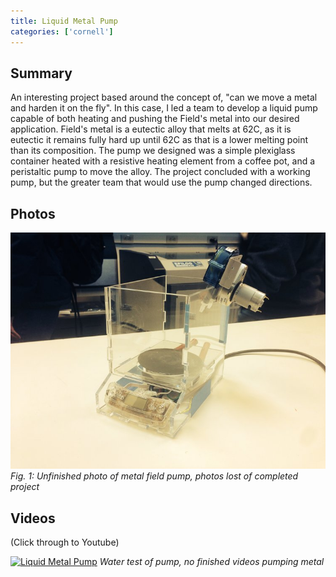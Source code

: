 ```yaml
---
title: Liquid Metal Pump
categories: ['cornell']
---
```


## Summary
An interesting project based around the concept of, "can we move a metal and harden it on the fly". In this case, I led a team to develop a liquid pump capable of both heating and pushing the Field's metal into our desired application. Field's metal is a eutectic alloy that melts at 62C, as it is eutectic it remains fully hard up until 62C as that is a lower melting point than its composition. The pump we designed was a simple plexiglass container heated with a resistive heating element from a coffee pot, and a peristaltic pump to move the alloy. The project concluded with a working pump, but the greater team that would use the pump changed directions.

## Photos
![](IMG_0951.jpg)
*Fig. 1: Unfinished photo of metal field pump, photos lost of completed project*

## Videos
(Click through to Youtube)

[![Liquid Metal Pump](http://img.youtube.com/vi/18qFsnMU8zE/0.jpg)](http://www.youtube.com/watch?v=18qFsnMU8zE "Water test of Field's Metal pump")
*Water test of pump, no finished videos pumping metal*
